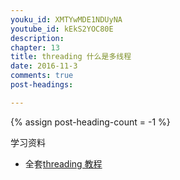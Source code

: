 ```yaml
---
youku_id: XMTYwMDE1NDUyNA
youtube_id: kEkS2YOC80E
description: 
chapter: 13
title: threading 什么是多线程
date: 2016-11-3
comments: true
post-headings:

---
```

{% assign post-heading-count = -1 %}

学习资料
  * 全套[threading 教程](/tutorials/python-basic/threading/)


